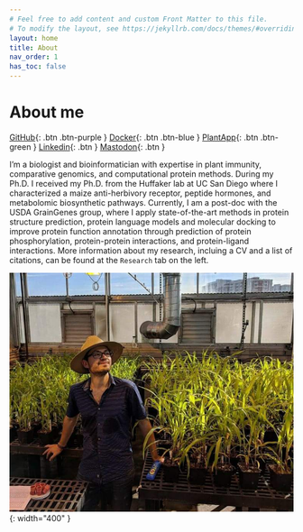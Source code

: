 ```yaml
---
# Feel free to add content and custom Front Matter to this file.
# To modify the layout, see https://jekyllrb.com/docs/themes/#overriding-theme-defaults
layout: home
title: About
nav_order: 1
has_toc: false
---
```


# About me

[GitHub](https://github.com/eporetsky/){: .btn .btn-purple }
[Docker](https://hub.docker.com/u/externelly){: .btn .btn-blue }
[PlantApp](https://www.plantapp.org/){: .btn .btn-green }
[Linkedin](https://www.linkedin.com/in/eporetsky/){: .btn }
[Mastodon](https://genomic.social/@eporetsky){: .btn }


I’m a biologist and bioinformatician with expertise in plant immunity, comparative genomics, and computational protein methods. During my Ph.D. I received my Ph.D. from the Huffaker lab at UC San Diego where I characterized a maize anti-herbivory receptor, peptide hormones, and metabolomic biosynthetic pathways. Currently, I am a post-doc with the USDA GrainGenes group, where I apply state-of-the-art methods in protein structure prediction, protein language models and molecular docking to improve protein function annotation through prediction of protein phosphorylation, protein-protein interactions, and protein-ligand interactions. More information about my research, incluing a CV and a list of citations, can be found at the `Research` tab on the left.

![](https://github.com/eporetsky/eporetsky.github.io/blob/master/assets/images/img_greenhouse.png?raw=true){: width="400" }